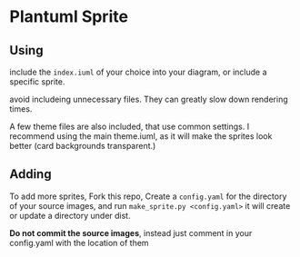 # Plantuml Sprite

## Using

include the `index.iuml` of your choice into your diagram, or include a specific sprite.

avoid includeing unnecessary files.  They can greatly slow down rendering times.

A few theme files are also included, that use common settings.  I recommend using the main theme.iuml, as it will make the sprites look better (card backgrounds transparent.)

## Adding

To add more sprites, Fork this repo, Create a `config.yaml` for the directory of your source images, and run `make_sprite.py <config.yaml>` it will create or update a directory under dist.

**Do not commit the source images**, instead just comment in your config.yaml with the location of them


